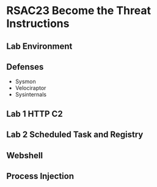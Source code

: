 # RSAC23 Become the Threat Instructions


## Lab Environment


## Defenses
- Sysmon
- Velociraptor
- Sysinternals

## Lab 1 HTTP C2

## Lab 2 Scheduled Task and Registry

## Webshell

## Process Injection

